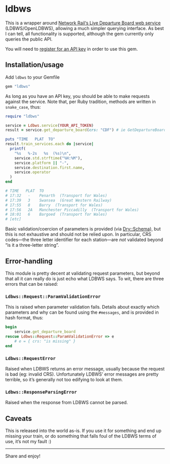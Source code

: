 # ldbws

This is a wrapper around [Network Rail‘s Live Departure Board web service](https://lite.realtime.nationalrail.co.uk/OpenLDBWS/) (LDBWS/OpenLDBWS), allowing a much simpler querying interface. As best I can tell, all functionality is supported, although the gem currently only queries the public API.

You will need to [register for an API key](http://realtime.nationalrail.co.uk/OpenLDBWSRegistration/) in order to use this gem.


## Installation/usage

Add `ldbws` to your Gemfile

```ruby
gem "ldbws"
```

As long as you have an API key, you should be able to make requests against the service. Note that, per Ruby tradition, methods are written in `snake_case`, thus:

```ruby
require "ldbws"

service = Ldbws.service(YOUR_API_TOKEN)
result = service.get_departure_board(crs: "CDF") # ie GetDepartureBoard

puts "TIME   PLAT  TO"
result.train_services.each do |service|
  printf(
    "%s   %-2s   %s  (%s)\n",
    service.std.strftime("%H:%M"),
    service.platform || "-",
    service.destination.first.name,
    service.operator
  )
end

# TIME   PLAT  TO
# 17:32   -    Penarth  (Transport for Wales)
# 17:39   3    Swansea  (Great Western Railway)
# 17:55   8    Barry  (Transport for Wales)
# 17:56   2A   Manchester Piccadilly  (Transport for Wales)
# 18:01   6    Bargoed  (Transport for Wales)
# [etc]
```

Basic validation/coercion of parameters is provided (via [Dry::Schema](https://dry-rb.org/gems/dry-schema/)), but this is not exhaustive and should not be relied upon.
In particular, CRS codes—the three letter identifier for each station—are _not_ validated beyond “is it a three-letter string”.

## Error-handling

This module is pretty decent at validating request parameters, but beyond that all it can really do is just echo what LDBWS says. To wit, there are three errors that can be raised:

### `Ldbws::Request::ParamValidationError`

This is raised when parameter validation fails. Details about exactly which parameters and why can be found using the `#messages`, and is provided in hash format, thus:

```ruby
begin
	service.get_departure_board
rescue Ldbws::Request::ParamValidationError => e
	# e = { crs: "is missing" }
end
```

### `Ldbws::RequestError`

Raised when LDBWS returns an error message, usually because the request is bad (eg: invalid CRS). Unfortunately LDBWS’ error messages are pretty terrible, so it’s generally not too edifying to look at them.

### `Ldbws::ResponseParsingError`

Raised when the response from LDBWS cannot be parsed.

## Caveats

This is released into the world as-is. If you use it for something and end up missing your train, or do something that falls foul of the LDBWS terms of use, it’s not my fault :)

---

Share and enjoy!
